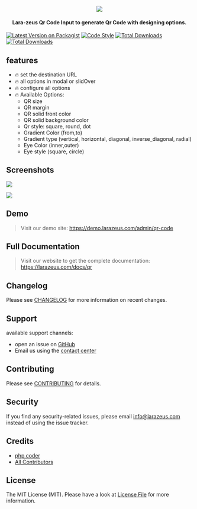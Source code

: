 <p align="center">
<a href="https://larazeus.com"><img src="https://larazeus.com/images/qr-banner.png" /></a>
</p>

<h4 align="center">Lara-zeus Qr Code Input to generate Qr Code with designing options.</h4>

<p align="center">

[![Latest Version on Packagist](https://img.shields.io/packagist/v/lara-zeus/qr.svg?style=flat-square)](https://packagist.org/packages/lara-zeus/qr)
[![Code Style](https://img.shields.io/github/actions/workflow/status/lara-zeus/qr/fix-php-code-style-issues.yml?label=code-style&flat-square)](https://github.com/lara-zeus/qr/actions?query=workflow%3Afix-php-code-style-issues+branch%3Amain)
[![Total Downloads](https://img.shields.io/packagist/dt/lara-zeus/qr.svg?style=flat-square)](https://packagist.org/packages/lara-zeus/qr)
[![Total Downloads](https://img.shields.io/github/stars/lara-zeus/qr?style=flat-square)](https://github.com/lara-zeus/qr)

</p>

## features
- 🔥 set the destination URL
- 🔥 all options in modal or slidOver
- 🔥 configure all options
- 🔥 Available Options:
  - QR size
  - QR margin
  - QR solid front color
  - QR solid background color
  - Qr style: square, round, dot
  - Gradient Color (from,to)
  - Gradient type (vertical, horizontal, diagonal, inverse_diagonal, radial)
  - Eye Color (inner,outer)
  - Eye style (square, circle)

## Screenshots

![](https://larazeus.com/images/screenshots/qr/form-1.png)

![](https://larazeus.com/images/screenshots/qr/form-2.png)

## Demo

> Visit our demo site: https://demo.larazeus.com/admin/qr-code

## Full Documentation

> Visit our website to get the complete documentation: https://larazeus.com/docs/qr

## Changelog

Please see [CHANGELOG](CHANGELOG.md) for more information on recent changes.

## Support
available support channels:

* open an issue on [GitHub](https://github.com/lara-zeus/qr/issues)
* Email us using the [contact center](https://still-code.com/contact-us/lara-zeus)

## Contributing

Please see [CONTRIBUTING](CONTRIBUTING.md) for details.

## Security

If you find any security-related issues, please email info@larazeus.com instead of using the issue tracker.

## Credits

-   [php coder](https://github.com/atmonshi)
-   [All Contributors](../../contributors)

## License

The MIT License (MIT). Please have a look at [License File](LICENSE.md) for more information.
